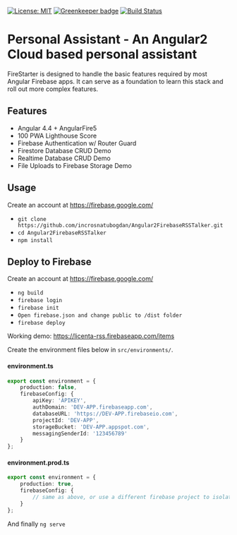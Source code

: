 [![License: MIT](https://img.shields.io/badge/License-MIT-green.svg)](https://opensource.org/licenses/MIT)
[![Greenkeeper badge](https://badges.greenkeeper.io/incrosnatubogdan/Angular2FirebaseRSSTalker.svg)](https://greenkeeper.io/)
[![Build Status](https://travis-ci.org/incrosnatubogdan/Angular2FirebaseRSSTalker.svg?branch=master)](https://travis-ci.org/incrosnatubogdan/Angular2FirebaseRSSTalker)

# Personal Assistant - An Angular2 Cloud based personal assistant

FireStarter is designed to handle the basic features required by most Angular Firebase apps. It can serve as a foundation to learn this stack and roll out more complex features.

## Features

- Angular 4.4 + AngularFire5
- 100 PWA Lighthouse Score
- Firebase Authentication w/ Router Guard
- Firestore Database CRUD Demo
- Realtime Database CRUD Demo
- File Uploads to Firebase Storage Demo


## Usage

Create an account at https://firebase.google.com/

- `git clone https://github.com/incrosnatubogdan/Angular2FirebaseRSSTalker.git`
- `cd Angular2FirebaseRSSTalker`
- `npm install`

## Deploy to Firebase

Create an account at https://firebase.google.com/

- `ng build`
- `firebase login`
- `firebase init`
- `Open firebase.json and change public to /dist folder`
- `firebase deploy`

Working demo: https://licenta-rss.firebaseapp.com/items

Create the environment files below in `src/environments/`.

#### environment.ts
```typescript
export const environment = {
    production: false,
    firebaseConfig: {
        apiKey: 'APIKEY',
        authDomain: 'DEV-APP.firebaseapp.com',
        databaseURL: 'https://DEV-APP.firebaseio.com',
        projectId: 'DEV-APP',
        storageBucket: 'DEV-APP.appspot.com',
        messagingSenderId: '123456789'
    }
};
```
#### environment.prod.ts
```typescript
export const environment = {
    production: true,
    firebaseConfig: {
        // same as above, or use a different firebase project to isolate environments
    }
};
```

And finally `ng serve`

